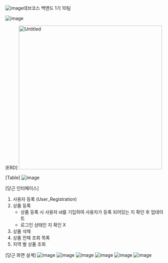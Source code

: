 ![image](https://github.com/user-attachments/assets/c4057d1b-9422-4b6d-94f7-a3fe9860277b)데브코스 백앤드 1기 10팀

![image](https://github.com/user-attachments/assets/e2093789-f205-4a12-ae79-183f31f30ff2)

[ERD]
<img width="447" alt="Untitled" src="https://github.com/user-attachments/assets/fe36dd27-d96a-4bda-ab5b-19531e94b6d9">

[Table]
![image](https://github.com/user-attachments/assets/cabc30ce-8194-42c4-a007-4f7048a3678c)


[당근 인터페이스]
1. 사용자 등록 (User_Registration)
2. 상품 등록
    - 상품 등록 시 사용자 id를 기입하여 사용자가 등록 되어있는 지 확인 후 업데이트
    - 로그인 상태인 지 확인 X
3. 상품 삭제
4. 상품 전체 조회 목록
5. 지역 별 상품 조회

[당근 화면 설계]
![image](https://github.com/user-attachments/assets/62656fa8-6d45-46ff-8f39-5a83a2d39360)
![image](https://github.com/user-attachments/assets/9ef41bde-26e5-4728-8f0c-0cc1eb28a7e3)
![image](https://github.com/user-attachments/assets/bb6cd16d-4584-4997-8397-4b9f93801b5a)
![image](https://github.com/user-attachments/assets/a216e77e-3014-4a49-b716-d9e4067e5c32)
![image](https://github.com/user-attachments/assets/37f9b018-92d8-4a9e-be28-0ee4aa4c0e30)
![image](https://github.com/user-attachments/assets/4d702d3b-d22b-457c-a884-92f0b3dd77f8)

